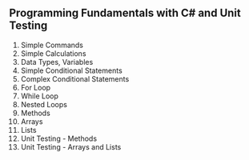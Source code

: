 ## Programming Fundamentals with C# and Unit Testing
<ol>
  <li>Simple Commands</li>
  <li>Simple Calculations</li>
  <li>Data Types, Variables</li>
  <li>Simple Conditional Statements	</li>
  <li>Complex Conditional Statements</li>
  <li>For Loop</li>
  <li>While Loop</li>
  <li>Nested Loops</li>
  <li>Methods</li>
  <li>Arrays</li>
  <li>Lists</li>
  <li>Unit Testing - Methods</li>
  <li>Unit Testing - Arrays and Lists</li>
</ol>

